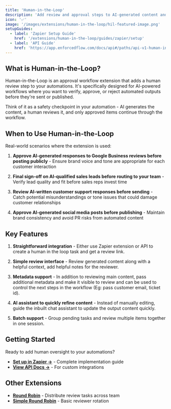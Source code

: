 ```yaml
---
title: 'Human-in-the-Loop'
description: 'Add review and approval steps to AI-generated content and automated workflows'
icon: '✅'
image: '/images/extensions/human-in-the-loop/hil-featured-image.png'
setupGuides:
  - label: 'Zapier Setup Guide'
    href: '/extensions/human-in-the-loop/guides/zapier/setup'
  - label: 'API Guide'
    href: 'https://app.enforcedflow.com/docs/api#/paths/api-v1-human-in-the-loop-tasks/post'
---
```


## What is Human-in-the-Loop?

Human-in-the-Loop is an approval workflow extension that adds a human review step to your automations. It's specifically designed for AI-powered workflows where you want to verify, approve, or reject automated outputs before they're sent or published.

Think of it as a safety checkpoint in your automation - AI generates the content, a human reviews it, and only approved items continue through the workflow.

## When to Use Human-in-the-Loop

Real-world scenarios where the extension is used:

1. **Approve AI-generated responses to Google Business reviews before posting publicly** - Ensure brand voice and tone are appropriate for each customer interaction

2. **Final sign-off on AI-qualified sales leads before routing to your team** - Verify lead quality and fit before sales reps invest time

3. **Review AI-written customer support responses before sending** - Catch potential misunderstandings or tone issues that could damage customer relationships

4. **Approve AI-generated social media posts before publishing** - Maintain brand consistency and avoid PR risks from automated content

## Key Features

1. **Straightforward integration** - Either use Zapier extension or API to create a human in the loop task and get a review link.

2. **Simple review interface** - Review generated content along with a helpful context, add helpful notes for the reviewer.

3. **Metadata support** - In addition to reviewing main content, pass additional metadata and make it visible to review and can be used to control the next steps in the workflow (Eg: pass customer email, ticket id).

4. **AI assistant to quickly refine content** - Instead of manually editing, guide the inbuilt chat assistant to update the output content quickly.

5. **Batch support** - Group pending tasks and review multiple items together in one session.

## Getting Started

Ready to add human oversight to your automations?

- **[Set up in Zapier →](/guides/zapier/human-in-the-loop)** - Complete implementation guide
- **[View API Docs →](#)** - For custom integrations

## Other Extensions

- **[Round Robin](/extensions/round-robin)** - Distribute review tasks across team
- **[Simple Round Robin](/extensions/simple-round-robin)** - Basic reviewer rotation

